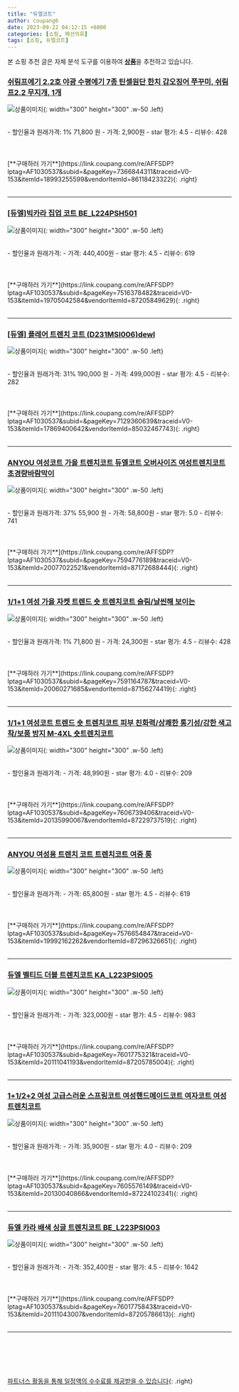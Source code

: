 ```yaml
---
title: "듀엘코트"
author: coupang6
date: 2023-09-22 04:12:15 +0800
categories: [쇼핑, 패션의류]
tags: [쇼핑, 듀엘코트]
---
```


본 쇼핑 추천 글은 자체 분석 도구를 이용하여 [**상품**](https://link.coupang.com/a/bao1ui)을 추천하고 있습니다.

### [쉬림프에기 2.2호 야광 수평에기 7종 틴셀원단 한치 갑오징어 쭈꾸미, 쉬림프2.2 무지개, 1개](https://link.coupang.com/re/AFFSDP?lptag=AF1030537&subid=&pageKey=7366844311&traceid=V0-153&itemId=18993255599&vendorItemId=86118423322)

![상품이미지](https://thumbnail9.coupangcdn.com/thumbnails/remote/230x230ex/image/vendor_inventory/b5cb/388c17b6b0e28ec0f46803a742e59e70cda3cac8d96f2d16bddeb8c2b233.png){: width="300" height="300" .w-50 .left}


<br>
- 할인율과 원래가격: 1%  71,800   원
- 가격: 2,900원
- star 평가: 4.5
- 리뷰수: 428
<br>
<br>
<br>
<br>
[**구매하러 가기**](https://link.coupang.com/re/AFFSDP?lptag=AF1030537&subid=&pageKey=7366844311&traceid=V0-153&itemId=18993255599&vendorItemId=86118423322){: .right}
<br>
<br>

---

### [[듀엘]빅카라 집업 코트 BE_L224PSH501](https://link.coupang.com/re/AFFSDP?lptag=AF1030537&subid=&pageKey=7516378482&traceid=V0-153&itemId=19705042584&vendorItemId=87205849629)

![상품이미지](https://thumbnail10.coupangcdn.com/thumbnails/remote/230x230ex/image/vendor_inventory/fa6f/7c8c87d6e9b02862aa94e1c6ceba9e4bd577ae72eb8d0752676855a65dba.jpg){: width="300" height="300" .w-50 .left}


<br>
- 할인율과 원래가격: 
- 가격: 440,400원
- star 평가: 4.5
- 리뷰수: 619
<br>
<br>
<br>
<br>
[**구매하러 가기**](https://link.coupang.com/re/AFFSDP?lptag=AF1030537&subid=&pageKey=7516378482&traceid=V0-153&itemId=19705042584&vendorItemId=87205849629){: .right}
<br>
<br>

---

### [[듀엘] 플레어 트렌치 코트 (D231MSI006)dewl](https://link.coupang.com/re/AFFSDP?lptag=AF1030537&subid=&pageKey=7129360639&traceid=V0-153&itemId=17869400642&vendorItemId=85032467743)

![상품이미지](https://thumbnail8.coupangcdn.com/thumbnails/remote/230x230ex/image/vendor_inventory/66e3/35753c0c6870c6b5fe4eb468ff73858025b2b3edd34e33620a9ea0a2ef11.jpg){: width="300" height="300" .w-50 .left}


<br>
- 할인율과 원래가격: 31%  190,000   원
- 가격: 499,000원
- star 평가: 4.5
- 리뷰수: 282
<br>
<br>
<br>
<br>
[**구매하러 가기**](https://link.coupang.com/re/AFFSDP?lptag=AF1030537&subid=&pageKey=7129360639&traceid=V0-153&itemId=17869400642&vendorItemId=85032467743){: .right}
<br>
<br>

---

### [ANYOU 여성코트 가을 트렌치코트 듀엘코트 오버사이즈 여성트렌치코트 초경량바람막이](https://link.coupang.com/re/AFFSDP?lptag=AF1030537&subid=&pageKey=7594776189&traceid=V0-153&itemId=20077022521&vendorItemId=87172688444)

![상품이미지](https://thumbnail6.coupangcdn.com/thumbnails/remote/230x230ex/image/vendor_inventory/4fa3/affbda2bd3d4dad3f5bb4b6504d18e9ade8b68487322e3e03e6a38c4db93.jpg){: width="300" height="300" .w-50 .left}


<br>
- 할인율과 원래가격: 37%  55,900   원
- 가격: 58,800원
- star 평가: 5.0
- 리뷰수: 741
<br>
<br>
<br>
<br>
[**구매하러 가기**](https://link.coupang.com/re/AFFSDP?lptag=AF1030537&subid=&pageKey=7594776189&traceid=V0-153&itemId=20077022521&vendorItemId=87172688444){: .right}
<br>
<br>

---

### [1/1+1 여성 가을 자켓 트렌드 숏 트렌치코트 슬림/날씬해 보이는](https://link.coupang.com/re/AFFSDP?lptag=AF1030537&subid=&pageKey=7591164787&traceid=V0-153&itemId=20060271685&vendorItemId=87156274419)

![상품이미지](https://thumbnail7.coupangcdn.com/thumbnails/remote/230x230ex/image/vendor_inventory/0c85/d6092caebcb0d4841f379c8558d0d721b0a3867b3ff4207553fd433a5c81.jpg){: width="300" height="300" .w-50 .left}


<br>
- 할인율과 원래가격: 1%  71,800   원
- 가격: 24,300원
- star 평가: 4.5
- 리뷰수: 428
<br>
<br>
<br>
<br>
[**구매하러 가기**](https://link.coupang.com/re/AFFSDP?lptag=AF1030537&subid=&pageKey=7591164787&traceid=V0-153&itemId=20060271685&vendorItemId=87156274419){: .right}
<br>
<br>

---

### [1/1+1 여성코트 트렌드 숏 트렌치코트 피부 친화력/상쾌한 통기성/강한 색고착/보품 방지 M-4XL 숏트렌치코트](https://link.coupang.com/re/AFFSDP?lptag=AF1030537&subid=&pageKey=7606739406&traceid=V0-153&itemId=20135990067&vendorItemId=87229737519)

![상품이미지](https://thumbnail7.coupangcdn.com/thumbnails/remote/230x230ex/image/vendor_inventory/a4cb/1ec1de4724f81dfcd30836d838406fec0e6488ca3b08c223cf5f28bb93b2.jpg){: width="300" height="300" .w-50 .left}


<br>
- 할인율과 원래가격: 
- 가격: 48,990원
- star 평가: 4.0
- 리뷰수: 209
<br>
<br>
<br>
<br>
[**구매하러 가기**](https://link.coupang.com/re/AFFSDP?lptag=AF1030537&subid=&pageKey=7606739406&traceid=V0-153&itemId=20135990067&vendorItemId=87229737519){: .right}
<br>
<br>

---

### [ANYOU 여성용 트렌치 코트 트렌치코트 여중 롱](https://link.coupang.com/re/AFFSDP?lptag=AF1030537&subid=&pageKey=7576654847&traceid=V0-153&itemId=19992162262&vendorItemId=87296326651)

![상품이미지](https://thumbnail9.coupangcdn.com/thumbnails/remote/230x230ex/image/vendor_inventory/6e92/4d2962217ba917be1e1e9a770cf26b4507db001c9a3f8c62837e1e45847a.jpg){: width="300" height="300" .w-50 .left}


<br>
- 할인율과 원래가격: 
- 가격: 65,800원
- star 평가: 4.5
- 리뷰수: 619
<br>
<br>
<br>
<br>
[**구매하러 가기**](https://link.coupang.com/re/AFFSDP?lptag=AF1030537&subid=&pageKey=7576654847&traceid=V0-153&itemId=19992162262&vendorItemId=87296326651){: .right}
<br>
<br>

---

### [듀엘 벨티드 더블 트렌치코트 KA_L223PSI005](https://link.coupang.com/re/AFFSDP?lptag=AF1030537&subid=&pageKey=7601775321&traceid=V0-153&itemId=20111041193&vendorItemId=87205785004)

![상품이미지](https://thumbnail9.coupangcdn.com/thumbnails/remote/230x230ex/image/vendor_inventory/2a63/d5b4d3d9bd348efaddc737b300082e8edf56904de087187f883b406d05b1.jpg){: width="300" height="300" .w-50 .left}


<br>
- 할인율과 원래가격: 
- 가격: 323,000원
- star 평가: 4.5
- 리뷰수: 983
<br>
<br>
<br>
<br>
[**구매하러 가기**](https://link.coupang.com/re/AFFSDP?lptag=AF1030537&subid=&pageKey=7601775321&traceid=V0-153&itemId=20111041193&vendorItemId=87205785004){: .right}
<br>
<br>

---

### [1+1/2+2 여성 고급스러운 스프링코트 여성핸드메이드코트 여자코트 여성트렌치코트](https://link.coupang.com/re/AFFSDP?lptag=AF1030537&subid=&pageKey=7605576149&traceid=V0-153&itemId=20130040866&vendorItemId=87224102341)

![상품이미지](https://thumbnail7.coupangcdn.com/thumbnails/remote/230x230ex/image/vendor_inventory/7236/2c4185e33531d90eb0bf3535a1332b53d5fcbcce0feb2b909c6564ef3069.jpg){: width="300" height="300" .w-50 .left}


<br>
- 할인율과 원래가격: 
- 가격: 35,900원
- star 평가: 4.0
- 리뷰수: 209
<br>
<br>
<br>
<br>
[**구매하러 가기**](https://link.coupang.com/re/AFFSDP?lptag=AF1030537&subid=&pageKey=7605576149&traceid=V0-153&itemId=20130040866&vendorItemId=87224102341){: .right}
<br>
<br>

---

### [듀엘 카라 배색 싱글 트렌치코트 BE_L223PSI003](https://link.coupang.com/re/AFFSDP?lptag=AF1030537&subid=&pageKey=7601775843&traceid=V0-153&itemId=20111043007&vendorItemId=87205786613)

![상품이미지](https://thumbnail8.coupangcdn.com/thumbnails/remote/230x230ex/image/vendor_inventory/3a7a/f7150e5aa6c65cb52fabfca5e41fe6f5681d1a766b133bc51a8c5c860124.jpg){: width="300" height="300" .w-50 .left}


<br>
- 할인율과 원래가격: 
- 가격: 352,400원
- star 평가: 4.5
- 리뷰수: 1642
<br>
<br>
<br>
<br>
[**구매하러 가기**](https://link.coupang.com/re/AFFSDP?lptag=AF1030537&subid=&pageKey=7601775843&traceid=V0-153&itemId=20111043007&vendorItemId=87205786613){: .right}
<br>
<br>

---
<br><br><br><br><br> [파트너스 활동을 통해 일정액의 수수료를 제공받을 수 있습니다](https://link.coupang.com/a/bao1ui){: .right}